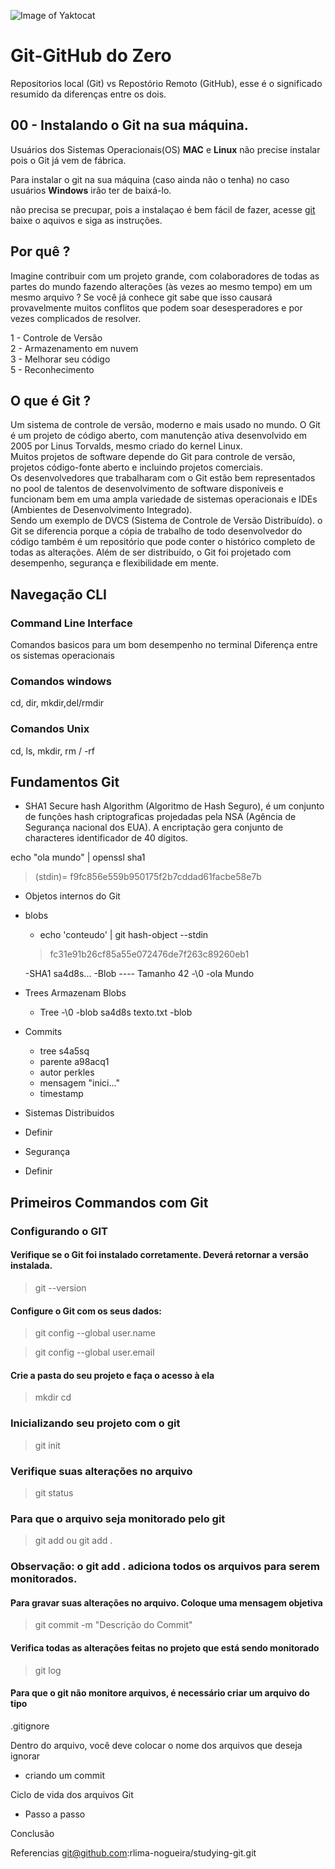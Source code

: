 ![Image of Yaktocat](https://res.cloudinary.com/hy4kyit2a/f_auto,fl_lossy,q_70/learn/modules/git-and-git-hub-basics/work-with-the-git-hub-workflow/images/17cdcf6d5135213b505e04eb6c7be614_4-collaborate.png)

# Git-GitHub do Zero

Repositorios local (Git) vs Repostório Remoto (GitHub), esse é o significado resumido da diferenças entre os dois.


## 00 - Instalando o Git na sua máquina.

Usuários dos Sistemas Operacionais(OS) **MAC** e **Linux** não precise instalar pois o Git já vem de fábrica.

Para instalar o git na sua máquina (caso ainda não o tenha) no caso usuários **Windows** irão ter de baixá-lo. 

não precisa se precupar, pois a instalaçao é bem fácil de fazer, acesse [git](https://git-scm.com/) baixe o aquivos e siga as instruções.

 
## Por quê ?

Imagine contribuir com um projeto grande, com colaboradores de todas as partes do mundo fazendo alterações (às vezes ao mesmo tempo) em um mesmo arquivo ? Se você já conhece git sabe que isso causará provavelmente muitos conflitos que podem soar desesperadores e por vezes complicados de resolver.

  1 - Controle de Versão</br>
  2 - Armazenamento em nuvem</br>
  3 - Melhorar seu código</br>
  5 - Reconhecimento</br>

## O que é Git ?

  Um sistema de controle de versão, moderno e mais usado no mundo. O Git é um projeto de código aberto, com manutenção ativa desenvolvido em 2005 por Linus Torvalds,  mesmo criado do kernel Linux.</br>
  Muitos projetos de software depende do Git para controle de versão, projetos código-fonte aberto e incluindo projetos comerciais.</br>
  Os desenvolvedores que trabalharam com o Git estão bem representados no pool de talentos de desenvolvimento de software disponíveis e funcionam bem em uma ampla variedade de sistemas operacionais e IDEs (Ambientes de Desenvolvimento Integrado).</br>
  Sendo um exemplo de DVCS (Sistema de Controle de Versão Distribuído). o Git se diferencia porque a cópia de trabalho de todo desenvolvedor do código também é um repositório que pode conter o histórico completo de todas as alterações.
  Além de ser distribuído, o Git foi projetado com desempenho, segurança e flexibilidade em mente.</br>

 
## Navegação CLI
### Command Line Interface

Comandos basicos para um bom desempenho no terminal
Diferença entre os sistemas operacionais

### Comandos windows
  cd, dir, mkdir,del/rmdir

### Comandos Unix
  cd, ls, mkdir, rm / -rf
  
## Fundamentos Git

- SHA1
Secure hash Algorithm (Algoritmo de Hash Seguro), é um conjunto de funções hash criptograficas projedadas pela NSA (Agência de Segurança nacional dos EUA).
A encriptação gera conjunto de characteres identificador de 40 dígitos.

echo "ola mundo" | openssl sha1
> (stdin)= f9fc856e559b950175f2b7cddad61facbe58e7b

- Objetos internos do Git

 - blobs
   - echo 'conteudo' | git hash-object --stdin
   > fc31e91b26cf85a55e072476de7f263c89260eb1
   
   -SHA1 sa4d8s... 
   -Blob ---- Tamanho 42
   -\0
   -ola Mundo
   
 - Trees
  Armazenam Blobs
   - Tree <tamanho>
   -\0
   -blob sa4d8s texto.txt
   -blob
 
 - Commits
   - tree s4a5sq
   - parente a98acq1
   - autor perkles
   - mensagem "inici..."
   - timestamp

- Sistemas Distribuidos
 - Definir
 - Segurança 
 - Definir
 
## Primeiros Commandos com Git
### Configurando o GIT
#### Verifique se o Git foi instalado corretamente. Deverá retornar a versão instalada.

> git --version

#### Configure o Git com os seus dados:

> git config --global user.name <seu nome>

> git config --global user.email <seu e-mail>

#### Crie a pasta do seu projeto e faça o acesso à ela

>mkdir <nome da pasta> cd <nome da pasta>

### Inicializando seu projeto com o git

> git init

### Verifique suas alterações no arquivo

> git status

### Para que o arquivo seja monitorado pelo git

> git add <nome do arquivo> ou git add .

### Observação: o git add . adiciona todos os arquivos para serem monitorados.

#### Para gravar suas alterações no arquivo. Coloque uma mensagem objetiva

> git commit -m "Descrição do Commit"

#### Verifica todas as alterações feitas no projeto que está sendo monitorado

> git log

#### Para que o git não monitore arquivos, é necessário criar um arquivo do tipo

.gitignore

Dentro do arquivo, você deve colocar o nome dos arquivos que deseja ignorar

   
  - criando um commit
 
 Ciclo de vida dos arquivos Git
  - Passo a passo
 
Conclusão

Referencias
git@github.com:rlima-nogueira/studying-git.git
